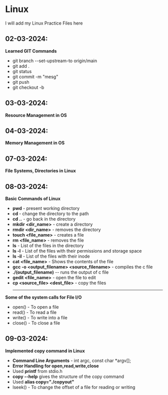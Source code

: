 # Linux
I will add my Linux Practice Files here
## 02-03-2024: 
**Learned GIT Commands**
+ git branch --set-upstream-to origin/main
+ git add .
+ git status
+ git commit -m "mesg"
+ git push
+ git checkout -b <new branch> <old branch>

## 03-03-2024:
**Resource Management in OS**
## 04-03-2024:
**Memory Management in OS**
## 07-03-2024:
**File Systems, Directories in Linux**
## 08-03-2024: 
**Basic Commands of Linux**
+ **pwd** - present working directory
+ **cd <path>** - change the directory to the path
+ **cd ..** - go back in the directory
+ **mkdir <dir_name>** - create a directory
+ **rmdir <dir_name>** - removes the directory
+ **touch <file_name>** - creates a file
+ **rm <file_name>** - removes the file
+ **ls** - List of the files in the directory
+ **ls -l** - List of the files with their permissions and storage space
+ **ls -il** - List of the files with their inode 
+ **cat <file_name>** -  Shows the contents of the file
+ **gcc -o <output_filename> <source_filename>** - compiles the c file
+ **./(output_filename)** -- runs the output of c file
+ **gedit <file_name>** - open the file to edit
+ **cp <source_file> <dest_file>** - copy the files
  ***
**Some of the system calls for File I/O**
+ open() - To open a file
+ read() - To read a file
+ write() - To write into a file
+ close() - To close a file
## 09-03-2024:
**Implemented copy command in Linux**
+ **Command Line Arguments** - int argc, const char *argv[];
+ **Error Handling for open,read,write,close**
+ Used **printf** from stdio.h
+ **copy --help** gives the structure of the copy command
+ Used **alias copy="./copyout"** 
+ lseek() - To change the offset of a file for reading or writing

  
  


